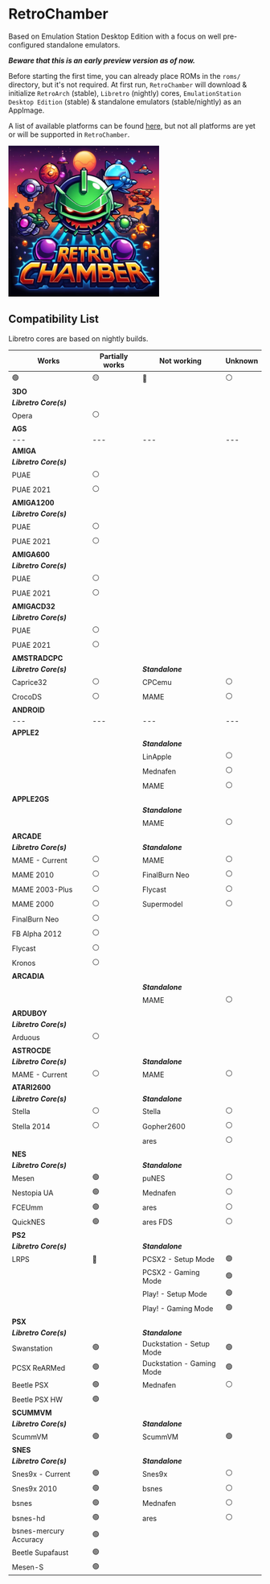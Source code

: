 # RetroChamber

Based on Emulation Station Desktop Edition with a focus on well pre-configured standalone emulators.

***Beware that this is an early preview version as of now.***

Before starting the first time, you can already place ROMs in the `roms/` directory, but it's not required.
At first run, `RetroChamber` will download & initialize `RetroArch` (stable), `Libretro` (nightly) cores, `EmulationStation Desktop Edition` (stable) & standalone emulators (stable/nightly) as an AppImage.

A list of available platforms can be found <a href="https://gitlab.com/es-de/emulationstation-de/-/blob/master/USERGUIDE.md?ref_type=heads#supported-game-systems">here</a>, but not all platforms are yet or will be supported in `RetroChamber`.

<img src="https://raw.githubusercontent.com/swmarc/RetroChamber/main/images/retro_chamber_logo-720.jpg" width="300px">

## Compatibility List

Libretro cores are based on nightly builds.

| Works                  | Partially works | Not working               | Unknown |
| ---------------------- | --------------- | ------------------------- | ------- |
| 🟢                      | 🟡               | 🔴                         | ⚪       |
| **3DO**                |                 |                           |         |
| ***Libretro Core(s)*** |                 |                           |         |
| Opera                  | ⚪               |                           |         |
| **AGS**                |                 |                           |         |
| ---                    | ---             | ---                       | ---     |
| **AMIGA**              |                 |                           |         |
| ***Libretro Core(s)*** |                 |                           |         |
| PUAE                   | ⚪               |                           |         |
| PUAE 2021              | ⚪               |                           |         |
| **AMIGA1200**          |                 |                           |         |
| ***Libretro Core(s)*** |                 |                           |         |
| PUAE                   | ⚪               |                           |         |
| PUAE 2021              | ⚪               |                           |         |
| **AMIGA600**           |                 |                           |         |
| ***Libretro Core(s)*** |                 |                           |         |
| PUAE                   | ⚪               |                           |         |
| PUAE 2021              | ⚪               |                           |         |
| **AMIGACD32**          |                 |                           |         |
| ***Libretro Core(s)*** |                 |                           |         |
| PUAE                   | ⚪               |                           |         |
| PUAE 2021              | ⚪               |                           |         |
| **AMSTRADCPC**         |                 |                           |         |
| ***Libretro Core(s)*** |                 | ***Standalone***          |         |
| Caprice32              | ⚪               | CPCemu                    | ⚪       |
| CrocoDS                | ⚪               | MAME                      | ⚪       |
| **ANDROID**            |                 |                           |         |
| ---                    | ---             | ---                       | ---     |
| **APPLE2**             |                 |                           |         |
|                        |                 | ***Standalone***          |         |
|                        |                 | LinApple                  | ⚪       |
|                        |                 | Mednafen                  | ⚪       |
|                        |                 | MAME                      | ⚪       |
| **APPLE2GS**           |                 |                           |         |
|                        |                 | ***Standalone***          |         |
|                        |                 | MAME                      | ⚪       |
| **ARCADE**             |                 |                           |         |
| ***Libretro Core(s)*** |                 | ***Standalone***          |         |
| MAME - Current         | ⚪               | MAME                      | ⚪       |
| MAME 2010              | ⚪               | FinalBurn Neo             | ⚪       |
| MAME 2003-Plus         | ⚪               | Flycast                   | ⚪       |
| MAME 2000              | ⚪               | Supermodel                | ⚪       |
| FinalBurn Neo          | ⚪               |                           |         |
| FB Alpha 2012          | ⚪               |                           |         |
| Flycast                | ⚪               |                           |         |
| Kronos                 | ⚪               |                           |         |
| **ARCADIA**            |                 |                           |         |
|                        |                 | ***Standalone***          |         |
|                        |                 | MAME                      | ⚪       |
| **ARDUBOY**            |                 |                           |         |
| ***Libretro Core(s)*** |                 |                           |         |
| Arduous                | ⚪               |                           |         |
| **ASTROCDE**           |                 |                           |         |
| ***Libretro Core(s)*** |                 | ***Standalone***          |         |
| MAME - Current         | ⚪               | MAME                      | ⚪       |
| **ATARI2600**          |                 |                           |         |
| ***Libretro Core(s)*** |                 | ***Standalone***          |         |
| Stella                 | ⚪               | Stella                    | ⚪       |
| Stella 2014            | ⚪               | Gopher2600                | ⚪       |
|                        |                 | ares                      | ⚪       |
| **NES**                |                 |                           |         |
| ***Libretro Core(s)*** |                 | ***Standalone***          |         |
| Mesen                  | 🟢               | puNES                     | ⚪       |
| Nestopia UA            | 🟢               | Mednafen                  | ⚪       |
| FCEUmm                 | 🟢               | ares                      | ⚪       |
| QuickNES               | 🟢               | ares FDS                  | ⚪       |
| **PS2**                |                 |                           |         |
| ***Libretro Core(s)*** |                 | ***Standalone***          |         |
| LRPS                   | 🔴               | PCSX2 - Setup Mode        | 🟢       |
|                        |                 | PCSX2 - Gaming Mode       | 🟢       |
|                        |                 | Play! - Setup Mode        | 🟢       |
|                        |                 | Play! - Gaming Mode       | 🟢       |
| **PSX**                |                 |                           |         |
| ***Libretro Core(s)*** |                 | ***Standalone***          |         |
| Swanstation            | 🟢               | Duckstation - Setup Mode  | 🟢       |
| PCSX ReARMed           | 🟢               | Duckstation - Gaming Mode | 🟢       |
| Beetle PSX             | 🟢               | Mednafen                  | ⚪       |
| Beetle PSX HW          | 🟢               |                           |         |
| **SCUMMVM**            |                 |                           |         |
| ***Libretro Core(s)*** |                 | ***Standalone***          |         |
| ScummVM                | 🟢               | ScummVM                   | 🟢       |
| **SNES**               |                 |                           |         |
| ***Libretro Core(s)*** |                 | ***Standalone***          |         |
| Snes9x - Current       | 🟢               | Snes9x                    | ⚪       |
| Snes9x 2010            | 🟢               | bsnes                     | ⚪       |
| bsnes                  | 🟢               | Mednafen                  | ⚪       |
| bsnes-hd               | 🟢               | ares                      | ⚪       |
| bsnes-mercury Accuracy | 🟢               |                           |         |
| Beetle Supafaust       | 🟢               |                           |         |
| Mesen-S                | 🟢               |                           |         |
